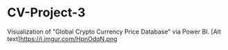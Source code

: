# CV-Project-3
Visualization of "Global Crypto Currency Price Database" via Power BI.
[Alt text]https://i.imgur.com/HpnOdqN.png
